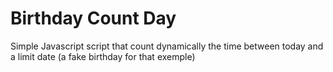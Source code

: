 # Birthday Count Day
 
Simple Javascript script that count dynamically the time between today and a limit date (a fake birthday for that exemple)



